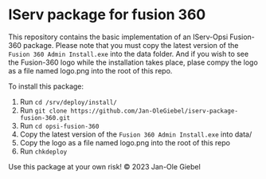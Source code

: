 # IServ package for fusion 360

This repository contains the basic implementation of an IServ-Opsi Fusion-360 package.
Please note that you must copy the latest version of the `Fusion 360 Admin Install.exe` into the data folder.
And if you wish to see the Fusion-360 logo while the installation takes place, plase compy the logo as a file named logo.png into the root of this repo.

To install this package:
1. Run ```cd /srv/deploy/install/```
2. Run ```git clone https://github.com/Jan-OleGiebel/iserv-package-fusion-360.git```
3. Run ```cd opsi-fusion-360```
4. Copy the  latest version of the `Fusion 360 Admin Install.exe` into data/
5. Copy the logo as a file named logo.png into the root of this repo
6. Run ```chkdeploy```

Use this package at your own risk!
© 2023 Jan-Ole Giebel